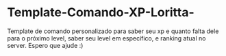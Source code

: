 # Template-Comando-XP-Loritta-
Template de comando personalizado para saber seu xp e quanto falta dele para o próximo level, saber seu level em específico, e ranking atual no server. Espero que ajude :)
